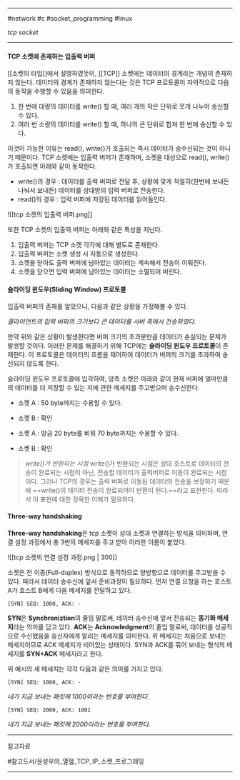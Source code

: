 
---

#network #c #socket_programming #linux

*tcp socket*

---

#### TCP 소켓에 존재하는 입출력 버퍼

[[소켓의 타입]]에서 설명하였듯이, [[TCP]] 소켓에는 데이터의 경계라는 개념이 존재하지 않는다. 데이터의 경계가 존재하지 않는다는 것은 TCP 프로토콜이 자의적으로 다음의 동작을 수행할 수 있음을 의미한다.

1. 한 번에 대량의 데이터를 write() 할 때, 여러 개의 작은 단위로 쪼개 나누어 송신할 수 있다.
2. 여러 번 소량의 데이터를 write() 할 때, 하나의 큰 단위로 합쳐 한 번에 송신할 수 있다.

이것이 가능한 이유는 read(), write()가 호출되는 즉시 데이터가 송수신되는 것이 아니기 때문이다. TCP 소켓에는 입출력 버퍼가 존재하며, 소켓을 대상으로 read(), write()가 호출되면 아래와 같이 동작한다.

- write()의 경우 : 데이터를 출력 버퍼로 전달 후, 상황에 맞게 적절히(한번에 보내든 나눠서 보내든) 데이터를 상대방의 입력 버퍼로 전송한다.
- read()의 경우 : 입력 버퍼에 저장된 데이터를 읽어들인다.

![[tcp 소켓의 입출력 버퍼.png]]

또한 TCP 소켓의 입출력 버퍼는 아래와 같은 특성을 지닌다.

1. 입출력 버퍼는 TCP 소켓 각각에 대해 별도로 존재한다.
2. 입출력 버퍼는 소켓 생성 시 자동으로 생성한다.
3. 소켓을 닫아도 출력 버퍼에 남아있는 데이터는 계속해서 전송이 이뤄진다.
4. 소켓을 닫으면 입력 버퍼에 남아있는 데이터는 소멸되어 버린다.

#### 슬라이딩 윈도우(Sliding Window) 프로토콜

입출력 버퍼의 존재를 알았으니, 다음과 같은 상황을 가정해볼 수 있다.

*클라이언트의 입력 버퍼의 크기보다 큰 데이터를 서버 측에서 전송하였다.*

만약 위와 같은 상황이 발생한다면 버퍼 크기의 초과분만큼 데이터가 손실되는 문제가 발생할 것이다.
이러한 문제를 해결하기 위해 TCP에는 **슬라이딩 윈도우 프로토콜**이 존재한다. 이 프로토콜은 데이터의 흐름을 제어하여 데이터가 버퍼의 크기를 초과하여 송신되지 않도록 한다.

슬라이딩 윈도우 프로토콜에 입각하여, 양측 소켓은 아래와 같이 현재 버퍼에 얼마만큼의 데이터를 더 저장할 수 있는 지에 관한 메세지를 주고받으며 송수신한다.

- 소켓 A : 50 byte까지는 수용할 수 있다.
- 소켓 B : 확인

- 소켓 A : 방금 20 byte를 비워 70 byte까지는 수용할 수 있다.
- 소켓 B : 확인

> *write()가 반환되는 시점*
> write()가 반환되는 시점은 상대 호스트로 데이터의 전송이 완료되는 시점이 아닌, 전송할 데이터가 출력버퍼로 이동이 완료되는 시점이다. 그러나 TCP의 경우는 출력 버퍼로 이동된 데이터의 전송을 보장하기 때문에 ==write()의 데이터 전송이 완료되어야 반환이 된다.==라고 표현한다.
> 따라서 이 표현에 대한 정확한 이해가 필요하다.

#### Three-way handshaking

**Three-way handshaking**은 tcp 소켓이 상대 소켓과 연결하는 방식을 의미하며, 연결 설정 과정에서 총 3번의 메세지를 주고 받아 이러한 이름이 붙었다.

![[tcp 소켓의 연결 설정 과정.png | 300]]

소켓은 전 이중(Full-duplex) 방식으로 동작하므로 양방향으로 데이터를 주고받을 수 있다. 따라서 데이터 송수신에 앞서 준비과정이 필요하다. 먼저 연결 요청을 하는 호스트 A가 호스트 B에게 다음 메세지를 전달하고 있다.

`[SYN] SEQ: 1000, ACK: -`

**SYN**은 **Synchroniztion**의 줄임 말로써, 데이터 송수신에 앞서 전송되는 **동기화 메세지**라는 의미를 담고 있다.
**ACK**는 **Acknowledgment**의 줄임 말로써, 데이터를 성공적으로 수신했음을 송신자에게 알리는 메세지를 의미한다. 위 메세지는 처음으로 보내는 메세지이므로 ACK 메세지가 비어있는 상태이다.
SYN과 ACK를 묶어 보내는 형식의 메세지를 **SYN+ACK** 메세지라고 한다.

위 예시의 세 메세지는 각각 다음과 같은 의미를 가지고 있다.

`[SYN] SEQ: 1000, ACK: -`

*내가 지금 보내는 패킷에 1000이라는 번호를 부여한다.*

`[SYN] SEQ: 2000, ACK: 1001`

*내가 지금 보내는 패킷에 2000이라는 번호를 부여한다.*

---

참고자료

#참고도서/윤성우의_열혈_TCP_IP_소켓_프로그래밍

---